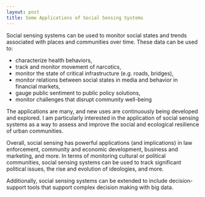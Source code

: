 ```yaml
---
layout: post
title: Some Applications of Social Sensing Systems
---
```


Social sensing systems can be used to monitor social states and trends associated with places and communities over time. These data can be used to: 

- characterize health behaviors, 
- track and monitor movement of narcotics, 
- monitor the state of critical infrastructure (e.g. roads, bridges), 
- monitor relations between social states in media and behavior in financial markets, 
- gauge public sentiment to public policy solutions,
- monitor challenges that disrupt community well-being

The applications are many, and new uses are continuously being developed and explored. I am particularly interested in the application of social sensing systems as a way to assess and improve the social and ecological resilience of urban communities. 

Overall, social sensing has powerful applications (and implications) in law enforcement, community and economic development, business and marketing, and more.  In terms of monitoring cultural or political communities, social sensing systems can be used to track significant political issues, the rise and evolution of ideologies, and more. 

Additionally, social sensing systems can be extended to include decision-support tools that support complex decision making with big data.

